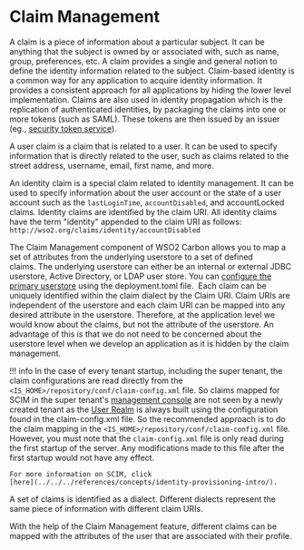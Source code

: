 # Claim Management

A claim is a piece of information about a particular subject. It can be
anything that the subject is owned by or associated with, such as name,
group, preferences, etc. A claim provides a single and general notion to
define the identity information related to the subject. Claim-based
identity is a common way for any application to acquire identity
information. It provides a consistent approach for all applications by
hiding the lower level implementation. Claims are also used in identity
propagation which is the replication of authenticated identities,
by packaging the claims into one or more tokens (such as SAML). These
tokens are then issued by an issuer (eg., [security token service](../authentication/intro-ws-trust)).

A user claim is a claim that is related to a user. It can be used to
specify information that is directly related to the user, such as claims
related to the street address, username, email, first name, and more.

An identity claim is a special claim related to identity management. It
can be used to specify information about the user account or the state
of a user account such as the `lastLoginTime`, `accountDisabled`, and
accountLocked claims. Identity claims are identified by the claim URI.
All identity claims have the term "identity" appended to the claim URI
as follows:
`http://wso2.org/claims/identity/accountDisabled`

The Claim Management component of WSO2 Carbon
allows you to map a set of attributes from the underlying userstore to
a set of defined claims. The underlying userstore can either be an
internal or external JDBC userstore, Active Directory, or LDAP user
store. You can [configure the primary userstore](../../../deploy/configure-the-primary-user-store#set-up-the-primary-userstore) 
using the deployment.toml file. 
Each claim can be uniquely identified within the claim dialect by the
Claim URI. Claim URIs are independent of the userstore and each claim
URI can be mapped into any desired attribute in the userstore.
Therefore, at the application level we would know about the claims, but
not the attribute of the userstore. An advantage of this is that we do
not need to be concerned about the userstore level when we develop an
application as it is hidden by the claim management.

!!! info 
    In the case of every tenant startup, including the super tenant, the claim
    configurations are read directly from the
    `<IS_HOME>/repository/conf/claim-config.xml` file. So
    claims mapped for SCIM in the super tenant's [management
    console](../../../deploy/get-started/get-started-with-the-management-console) are not seen by
    a newly created tenant as the [User
    Realm](../../../deploy/configure-the-system-administrator) is always built using the
    configuration found in the claim-config.xml file. So the recommended
    approach is to do the claim mapping in the
    `<IS_HOME>/repository/conf/claim-config.xml` file.
    However, you must note that the `claim-config.xml` file is only read
    during the first startup of the server. Any modifications made to this
    file after the first startup would not have any effect.

    For more information on SCIM, click
    [here](../../../references/concepts/identity-provisioning-intro/).

A set of claims is identified as a dialect. Different dialects represent
the same piece of information with different claim URIs.

With the help of the Claim Management feature, different claims can be
mapped with the attributes of the user that are associated with their
profile.
